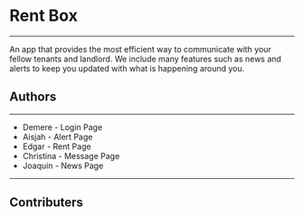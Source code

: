 Rent Box
=======
-------
An app that provides the most efficient way to communicate with your fellow tenants and landlord. We include many features such as news and alerts to keep you updated with what is happening around you.

## Authors
--------
* Demere - Login Page
* Aisjah - Alert Page
* Edgar - Rent Page
* Christina - Message Page
* Joaquin - News Page
-------

## Contributers
